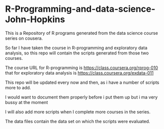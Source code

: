 # R-Programming-and-data-science-John-Hopkins

This is a Repository of R programs generated from the data science course series on cousera.

So far I have taken the course in R-programming and exploratory data analysis, so this 
repo will contain the scripts generated from those two courses.

The course URL for R-programming is https://class.coursera.org/rprog-010
that for exploratory data analysis is https://class.coursera.org/exdata-011

This repo will be updated every now and then, as i have a number of scripts more to add.

I would want to document them properly before i put them up but i ma very bussy at the moment 

I will also add more scripts when I complete more courses in the series.

The data files contain the data set on which the scripts were evaluated.
